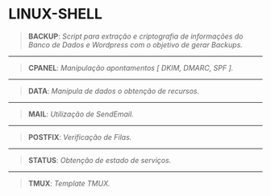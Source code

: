 # LINUX-SHELL

>__BACKUP__: _Script para extração e criptografia de informações do Banco de Dados e Wordpress com o objetivo de gerar Backups._

-------------------------

>__CPANEL__: _Manipulação apontamentos [ DKIM, DMARC, SPF ]._

-------------------------

>__DATA__: _Manipula de dados o obtenção de recursos._

-------------------------

>__MAIL__: _Utilização de SendEmail._

-------------------------

>__POSTFIX__: _Verificação de Filas._

-------------------------

>__STATUS__: _Obtenção de estado de serviços._

-------------------------

>__TMUX__: _Template TMUX._
